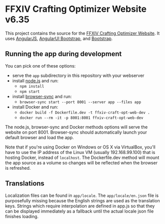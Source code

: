 # FFXIV Crafting Optimizer Website v6.35

This project contains the source for the [FFXIV Crafting Optimizer Website](https://craft.ffxiv.sheiun.me). It uses [AngularJS](http://angularjs.org/), [AngularUI Bootstrap](http://angular-ui.github.io/bootstrap/), and [Bootstrap](http://getbootstrap.com/).

## Running the app during development

You can pick one of these options:

* serve the `app` subdirectory in this repository with your webserver
* install [node.js](https://nodejs.org/) and run:
  * `npm install`
  * `npm start`
* install [browser-sync](https://www.browsersync.io/) and run:
  * `browser-sync start --port 8001 --server app --files app`
* install Docker and run:
  * `docker build -f Dockerfile.dev -t ffxiv-craft-opt-web-dev .`
  * `docker run --rm -it -p 8001:8001 ffxiv-craft-opt-web-dev`

The node.js, browser-sync and Docker methods options will serve the website on port 8001. Browser-sync should automatically launch your default browser and load the app.

Note that if you're using Docker on Windows or OS X via VirtualBox, you'll have to use the IP address of the Linux VM (usually 192.168.99.100) that is hosting Docker, instead of `localhost`. The Dockerfile.dev method will mount the app source as a volume so changes will be reflected when the browser is refreshed.

## Translations

Localization files can be found in `app/locale`. The `app/locale/en.json` file is purposefully missing because the English strings are used as the translation keys. Strings which require interpolation are defined in app.js so that they can be displayed immediately as a fallback until the actual locale json file finishes loading.
